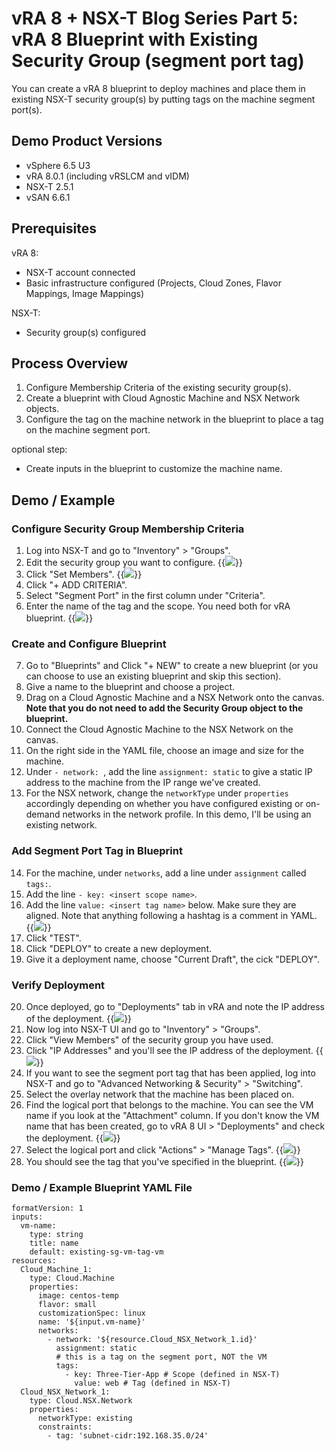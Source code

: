 # vRA 8 + NSX-T Blog Series Part 5: vRA 8 Blueprint with Existing Security Group (segment port tag)



You can create a vRA 8 blueprint to deploy machines and place them in existing NSX-T security group(s) by putting tags on the machine segment port(s).

## Demo Product Versions  
* vSphere 6.5 U3
* vRA 8.0.1 (including vRSLCM and vIDM)
* NSX-T 2.5.1
* vSAN 6.6.1

## Prerequisites
vRA 8:
* NSX-T account connected
* Basic infrastructure configured (Projects, Cloud Zones, Flavor Mappings, Image Mappings)

NSX-T:
* Security group(s) configured


## Process Overview
1. Configure Membership Criteria of the existing security group(s).
2. Create a blueprint with Cloud Agnostic Machine and NSX Network objects.
3. Configure the tag on the machine network in the blueprint to place a tag on the machine segment port.

optional step:
* Create inputs in the blueprint to customize the machine name.


## Demo / Example

### Configure Security Group Membership Criteria
1. Log into NSX-T and go to "Inventory" > "Groups".
2. Edit the security group you want to configure. 
{{<image src="step2.png" linked="true">}}
3. Click "Set Members".
{{<image src="step3.png" linked="true">}}
4. Click "+ ADD CRITERIA".
5. Select "Segment Port" in the first column under "Criteria".
6. Enter the name of the tag and the scope. You need both for vRA blueprint.
{{<image src="step6.png" linked="true">}}

### Create and Configure Blueprint
7. Go to "Blueprints" and Click "+ NEW" to create a new blueprint (or you can choose to use an existing blueprint and skip this section).
8. Give a name to the blueprint and choose a project.
9. Drag on a Cloud Agnostic Machine and a NSX Network onto the canvas. <b>Note that you do not need to add the Security Group object to the blueprint.</b>
10. Connect the Cloud Agnostic Machine to the NSX Network on the canvas. 
11. On the right side in the YAML file, choose an image and size for the machine. 
12. Under `- network: `, add the line `assignment: static` to give a static IP address to the machine from the IP range we've created.
13. For the NSX network, change the `networkType` under `properties` accordingly depending on whether you have configured existing or on-demand networks in the network profile. In this demo, I'll be using an existing network. 

### Add Segment Port Tag in Blueprint
14. For the machine, under `networks`, add a line under `assignment` called `tags:`.
15. Add the line `- key: <insert scope name>`.
16. Add the line `value: <insert tag name>` below. Make sure they are aligned.
Note that anything following a hashtag is a comment in YAML.
{{<image src="step16.png" linked="true">}}
17. Click "TEST".
18. Click "DEPLOY" to create a new deployment.
19. Give it a deployment name, choose "Current Draft", the cick "DEPLOY".

### Verify Deployment
20. Once deployed, go to "Deployments" tab in vRA and note the IP address of the deployment.
{{<image src="step20.png" linked="true">}}
21. Now log into NSX-T UI and go to "Inventory" > "Groups".
22. Click "View Members" of the security group you have used.
23. Click "IP Addresses" and you'll see the IP address of the deployment. 
{{<image src="step23.png" linked="true">}}
24. If you want to see the segment port tag that has been applied, log into NSX-T and go to "Advanced Networking & Security" > "Switching".
25. Select the overlay network that the machine has been placed on.
26. Find the logical port that belongs to the machine. You can see the VM name if you look at the "Attachment" column. If you don't know the VM name that has been created, go to vRA 8 UI > "Deployments" and check the deployment.
{{<image src="step26.png" linked="true">}}
27. Select the logical port and click "Actions" > "Manage Tags".
{{<image src="step27.png" linked="true">}}
28. You should see the tag that you've specified in the blueprint.
{{<image src="step28.png" linked="true">}}

### Demo / Example Blueprint YAML File
```
formatVersion: 1
inputs:
  vm-name:
    type: string
    title: name
    default: existing-sg-vm-tag-vm
resources:
  Cloud_Machine_1:
    type: Cloud.Machine
    properties:
      image: centos-temp
      flavor: small
      customizationSpec: linux
      name: '${input.vm-name}'
      networks:
        - network: '${resource.Cloud_NSX_Network_1.id}'
          assignment: static
          # this is a tag on the segment port, NOT the VM
          tags:
            - key: Three-Tier-App # Scope (defined in NSX-T)
              value: web # Tag (defined in NSX-T)
  Cloud_NSX_Network_1:
    type: Cloud.NSX.Network
    properties:
      networkType: existing
      constraints:
        - tag: 'subnet-cidr:192.168.35.0/24'
```

